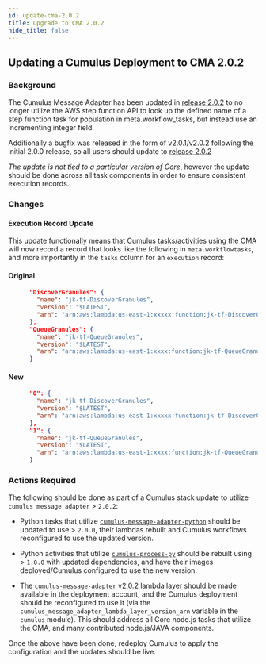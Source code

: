 ```yaml
---
id: update-cma-2.0.2
title: Upgrade to CMA 2.0.2
hide_title: false
---
```


## Updating a Cumulus Deployment to CMA 2.0.2

### Background

The Cumulus Message Adapter has been updated in [release 2.0.2](https://github.com/nasa/cumulus-message-adapter/releases/tag/v2.0.2) to no longer utilize the AWS step function API to look up the defined name of a step function task for population in meta.workflow_tasks, but instead use an incrementing integer field.

Additionally a bugfix was released in the form of v2.0.1/v2.0.2 following the initial 2.0.0 release, so all users should update to [release 2.0.2](https://github.com/nasa/cumulus-message-adapter/releases/tag/v2.0.2)

*The update is not tied to a particular version of Core*, however the update should be done across all task components in order to ensure consistent execution records.

### Changes

#### Execution Record Update

This update functionally means that Cumulus tasks/activities using the CMA will now record a record that looks like the following in `meta.workflowtasks`, and more importantly in the `tasks` column for an `execution` record:

#### Original

```json
      "DiscoverGranules": {
        "name": "jk-tf-DiscoverGranules",
        "version": "$LATEST",
        "arn": "arn:aws:lambda:us-east-1:xxxxx:function:jk-tf-DiscoverGranules"
      },
      "QueueGranules": {
        "name": "jk-tf-QueueGranules",
        "version": "$LATEST",
        "arn": "arn:aws:lambda:us-east-1:xxxx:function:jk-tf-QueueGranules"
      }
```

#### New

```json
      "0": {
        "name": "jk-tf-DiscoverGranules",
        "version": "$LATEST",
        "arn": "arn:aws:lambda:us-east-1:xxxxx:function:jk-tf-DiscoverGranules"
      },
      "1": {
        "name": "jk-tf-QueueGranules",
        "version": "$LATEST",
        "arn": "arn:aws:lambda:us-east-1:xxxx:function:jk-tf-QueueGranules"
      }
```

### Actions Required

The following should be done as part of a Cumulus stack update to utilize `cumulus message adapter` > `2.0.2`:

- Python tasks that utilize [`cumulus-message-adapter-python`](https://github.com/nasa/cumulus-message-adapter-python) should be updated to use > `2.0.0`, their lambdas rebuilt and Cumulus workflows reconfigured to use the updated version.

- Python activities that utilize [`cumulus-process-py`](https://github.com/nasa/cumulus-process-py) should be rebuilt using > `1.0.0` with updated dependencies, and have their images deployed/Cumulus configured to use the new version.

- The [`cumulus-message-adapter`](https://github.com/nasa/cumulus-message-adapter) v2.0.2 lambda layer should be made available in the deployment account, and the Cumulus deployment should be reconfigured to use it (via the `cumulus_message_adapter_lambda_layer_version_arn` variable in the `cumulus` module).  This should address all Core node.js tasks that utilize the CMA, and many contributed node.js/JAVA components.

Once the above have been done, redeploy Cumulus to apply the configuration and the updates should be live.
